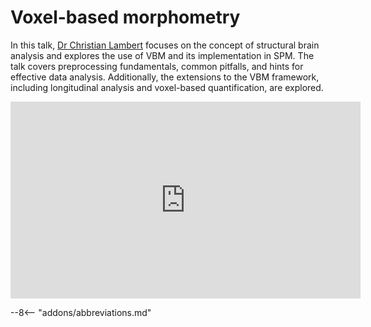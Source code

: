 # Voxel-based morphometry

In this talk, [Dr Christian Lambert](https://profiles.ucl.ac.uk/11034-christian-lambert) focuses on the concept of structural brain analysis and explores the use of VBM and its implementation in SPM. The talk covers preprocessing fundamentals, common pitfalls, and hints for effective data analysis. Additionally, the extensions to the VBM framework, including longitudinal analysis and voxel-based quantification, are explored. 

<iframe width="560" height="315" src="https://www.youtube.com/embed/lfUPuDNpUJ4?si=iUR-L6QT0_9phOwJ" title="YouTube video player" frameborder="0" allow="accelerometer; autoplay; clipboard-write; encrypted-media; gyroscope; picture-in-picture; web-share" allowfullscreen></iframe>

--8<-- "addons/abbreviations.md"